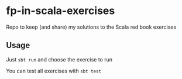 # fp-in-scala-exercises
Repo to keep (and share) my solutions to the Scala red book exercises

## Usage
Just ```sbt run``` and choose the exercise to run

You can test all exercises with ```sbt test```
